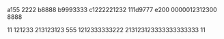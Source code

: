 a155
2222
b8888
b9993333
c1222221232
111d9777
e200
0000012312300
8888

11
121233
213123123
555
1212333333222
213123123333333333333
11